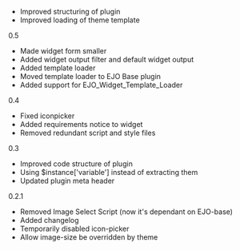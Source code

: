- Improved structuring of plugin
- Improved loading of theme template

0.5
- Made widget form smaller
- Added widget output filter and default widget output
- Added template loader
- Moved template loader to EJO Base plugin
- Added support for EJO_Widget_Template_Loader

0.4
- Fixed iconpicker
- Added requirements notice to widget
- Removed redundant script and style files

0.3
- Improved code structure of plugin
- Using $instance['variable'] instead of extracting them
- Updated plugin meta header

0.2.1
- Removed Image Select Script (now it's dependant on EJO-base)
- Added changelog
- Temporarily disabled icon-picker
- Allow image-size be overridden by theme